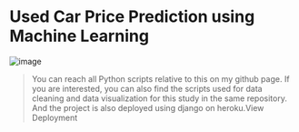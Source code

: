 # Used Car Price Prediction using Machine Learning
![image](https://miro.medium.com/max/647/1*ZOcUPrSXLYucFxppoI-dYg.png)

> You can reach all Python scripts relative to this on my github page. If you are interested, you can also find the scripts used for data cleaning and data visualization for this study in the same repository. And the project is also deployed using django on heroku.View Deployment
